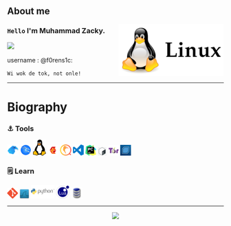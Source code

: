 ## About me

<img align="right" width="245" src="img/linux.png"/>

### `Hello` I'm Muhammad Zacky.

![](https://komarev.com/ghpvc/?username=Muhammad-Zacky&color=00a0a0&style=plastic)

username : @f0rens1c:

```
Wi wok de tok, not onle!
```

---

# Biography

### :anchor: Tools

<code><a href="https://media.tenor.com/nisaHYy8yAYAAAAM/besito-catlove.gif" target="_blank"><img src="img/garuda.png"	width="26px" alt="null"></a></code>
<code><a href="https://media.tenor.com/nisaHYy8yAYAAAAM/besito-catlove.gif" target="_blank"><img src="img/kali.png"	width="26px" alt="null"></a></code>
<code><a href="https://media.tenor.com/nisaHYy8yAYAAAAM/besito-catlove.gif" target="_blank"><img src="img/linug.png"	width="30px" alt="null"></a></code>
<code><a href="https://media.tenor.com/nisaHYy8yAYAAAAM/besito-catlove.gif" target="_blank"><img src="img/cubic.png"	width="25px" alt="null"></a></code>
<code><a href="https://media.tenor.com/nisaHYy8yAYAAAAM/besito-catlove.gif" target="_blank"><img src="img/qemu.png"	width="26px" alt="null"></a></code>
<code><a href="https://media.tenor.com/nisaHYy8yAYAAAAM/besito-catlove.gif" target="_blank"><img src="img/vscode.png"	width="25px" alt="null"></a></code>
<code><a href="https://media.tenor.com/nisaHYy8yAYAAAAM/besito-catlove.gif" target="_blank"><img src="img/pycharm.png"	width="25px" alt="null"></a></code>
<code><a href="https://media.tenor.com/nisaHYy8yAYAAAAM/besito-catlove.gif" target="_blank"><img src="img/shell.png"	width="20px" alt="null"></a></code>
<code><a href="https://media.tenor.com/nisaHYy8yAYAAAAM/besito-catlove.gif" target="_blank"><img src="img/thor.png"	width="25px" alt="null"></a></code>
<code><a href="https://media.tenor.com/nisaHYy8yAYAAAAM/besito-catlove.gif" target="_blank"><img src="img/backbox.jpeg"	width="25px" alt="null"></a></code>
 
### :spiral_notepad: Learn

<code><a href="https://media.tenor.com/nisaHYy8yAYAAAAM/besito-catlove.gif" target="_blank"><img src="img/gito.png"	width="25px" alt="null"></a></code>
<code><a href="https://media.tenor.com/nisaHYy8yAYAAAAM/besito-catlove.gif" target="_blank"><img src="img/wireshark.png" width="22px" alt="null"></a></code> 
<code><a href="https://media.tenor.com/nisaHYy8yAYAAAAM/besito-catlove.gif" target="_blank"><img src="img/python.png" width="55px" alt="null"></a></code>
<code><a href="https://media.tenor.com/nisaHYy8yAYAAAAM/besito-catlove.gif" target="_blank"><img src="img/lua.png" width="30px" alt="null"></a></code>
<code><a href="https://media.tenor.com/nisaHYy8yAYAAAAM/besito-catlove.gif" target="_blank"><img src="img/db.png" width="26px" alt="null"></a></code>

---

<p align="center">
<img width=800 src="https://github-profile-trophy.vercel.app/?username=Muhammad-Zacky&margin-w=10&row=1&theme=gruvbox&no-bg=true"/>
</p>
